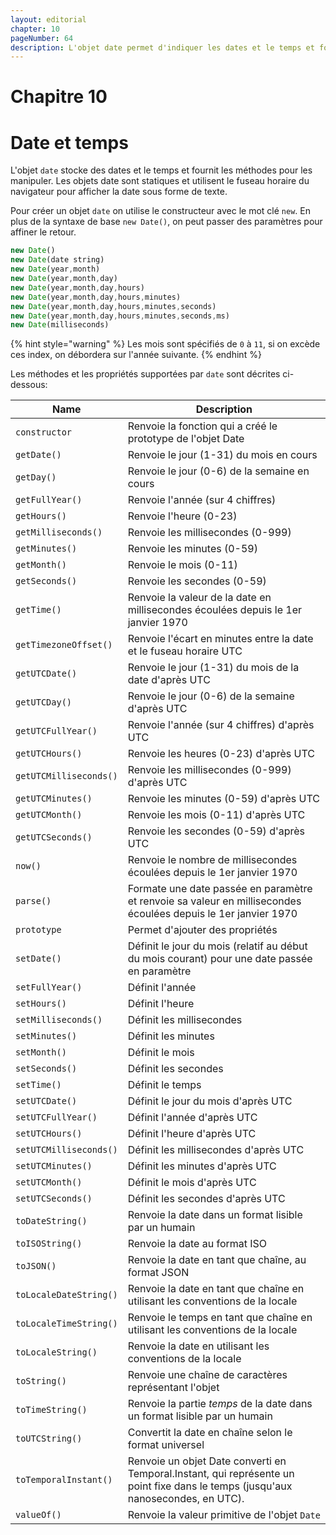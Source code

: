 ```yaml
---
layout: editorial
chapter: 10
pageNumber: 64
description: L'objet date permet d'indiquer les dates et le temps et fournit des méthodes pour les manipuler. Les objets date sont statiques et utilisent le fuseau horaire du navigateur pour afficher la date sous forme de texte.
---
```


# Chapitre 10

# Date et temps

L'objet `date` stocke des dates et le temps et fournit les méthodes pour les manipuler. Les objets date sont statiques et utilisent le fuseau horaire du navigateur pour afficher la date sous forme de texte.

Pour créer un objet `date` on utilise le constructeur avec le mot clé `new`. En plus de la syntaxe de base `new Date()`, on peut passer des paramètres pour affiner le retour.

```javascript
new Date()
new Date(date string)
new Date(year,month)
new Date(year,month,day)
new Date(year,month,day,hours)
new Date(year,month,day,hours,minutes)
new Date(year,month,day,hours,minutes,seconds)
new Date(year,month,day,hours,minutes,seconds,ms)
new Date(milliseconds)
```

{% hint style="warning" %}
Les mois sont spécifiés de `0` à `11`, si on excède ces index, on débordera sur l'année suivante.
{% endhint %}

Les méthodes et les propriétés supportées par `date` sont décrites ci-dessous:

| Name                   | Description                                                                                                    |
| ---------------------- | -------------------------------------------------------------------------------------------------------------- |
| `constructor`          | Renvoie la fonction qui a créé le prototype de l'objet Date                                                    |
| `getDate()`            | Renvoie le jour (1-31) du mois en cours                                                                        |
| `getDay()`             | Renvoie le jour (0-6) de la semaine en cours                                                                   |
| `getFullYear()`        | Renvoie l'année (sur 4 chiffres)                                                                               |
| `getHours()`           | Renvoie l'heure (0-23)                                                                                         |
| `getMilliseconds()`    | Renvoie les millisecondes (0-999)                                                                              |
| `getMinutes()`         | Renvoie les minutes (0-59)                                                                                     |
| `getMonth()`           | Renvoie le mois (0-11)                                                                                         |
| `getSeconds()`         | Renvoie les secondes (0-59)                                                                                    |
| `getTime()`            | Renvoie la valeur de la date en millisecondes écoulées depuis le 1er janvier 1970                              |
| `getTimezoneOffset()`  | Renvoie l'écart en minutes entre la date et le fuseau horaire UTC                                              |
| `getUTCDate()`         | Renvoie le jour (1-31) du mois de la date d'après UTC                                                          |
| `getUTCDay()`          | Renvoie le jour (0-6) de la semaine d'après UTC                                                                |
| `getUTCFullYear()`     | Renvoie l'année (sur 4 chiffres) d'après UTC                                                                   |
| `getUTCHours()`        | Renvoie les heures (0-23) d'après UTC                                                                          |
| `getUTCMilliseconds()` | Renvoie les millisecondes (0-999) d'après UTC                                                                  |
| `getUTCMinutes()`      | Renvoie les minutes (0-59) d'après UTC                                                                         |
| `getUTCMonth()`        | Renvoie les mois (0-11) d'après UTC                                                                            |
| `getUTCSeconds()`      | Renvoie les secondes (0-59) d'après UTC                                                                        |
| `now()`                | Renvoie le nombre de millisecondes écoulées depuis le 1er janvier 1970                                         |
| `parse()`              | Formate une date passée en paramètre et renvoie sa valeur en millisecondes écoulées depuis le 1er janvier 1970 |
| `prototype`            | Permet d'ajouter des propriétés                                                                                |
| `setDate()`            | Définit le jour du mois (relatif au début du mois courant) pour une date passée en paramètre                   |
| `setFullYear()`        | Définit l'année                                                                                                |
| `setHours()`           | Définit l'heure                                                                                                |
| `setMilliseconds()`    | Définit les millisecondes                                                                                      |
| `setMinutes()`         | Définit les minutes                                                                                            |
| `setMonth()`           | Définit le mois                                                                                                |
| `setSeconds()`         | Définit les secondes                                                                                           |
| `setTime()`            | Définit le temps                                                                                               |
| `setUTCDate()`         | Définit le jour du mois d'après UTC                                                                            |
| `setUTCFullYear()`     | Définit l'année d'après UTC                                                                                    |
| `setUTCHours()`        | Définit l'heure d'après UTC                                                                                    |
| `setUTCMilliseconds()` | Définit les millisecondes d'après UTC                                                                          |
| `setUTCMinutes()`      | Définit les minutes d'après UTC                                                                                |
| `setUTCMonth()`        | Définit le mois d'après UTC                                                                                    |
| `setUTCSeconds()`      | Définit les secondes d'après UTC                                                                               |
| `toDateString()`       | Renvoie la date dans un format lisible par un humain                                                           |
| `toISOString()`        | Renvoie la date au format ISO                                                                                  |
| `toJSON()`             | Renvoie la date en tant que chaîne, au format JSON                                                             |
| `toLocaleDateString()` | Renvoie la date en tant que chaîne en utilisant les conventions de la locale                                   |
| `toLocaleTimeString()` | Renvoie le temps en tant que chaîne en utilisant les conventions de la locale                                  |
| `toLocaleString()`     | Renvoie la date en utilisant les conventions de la locale                                                      |
| `toString()`           | Renvoie une chaîne de caractères représentant l'objet                                                          |
| `toTimeString()`       | Renvoie la partie _temps_ de la date dans un format lisible par un humain                                      |
| `toUTCString()`        | Convertit la date en chaîne selon le format universel                                                          |
| `toTemporalInstant()`  | Renvoie un objet Date converti en Temporal.Instant, qui représente un point fixe dans le temps (jusqu'aux nanosecondes, en UTC).                                    |
| `valueOf()`            | Renvoie la valeur primitive de l'objet `Date`                                                                  |
